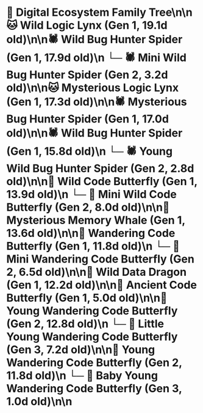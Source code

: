 # 🌳 Digital Ecosystem Family Tree\n\n🐱 Wild Logic Lynx (Gen 1, 19.1d old)\n\n🕷️ Wild Bug Hunter Spider (Gen 1, 17.9d old)\n  └─ 🕷️ Mini Wild Bug Hunter Spider (Gen 2, 3.2d old)\n\n🐱 Mysterious Logic Lynx (Gen 1, 17.3d old)\n\n🕷️ Mysterious Bug Hunter Spider (Gen 1, 17.0d old)\n\n🕷️ Wild Bug Hunter Spider (Gen 1, 15.8d old)\n  └─ 🕷️ Young Wild Bug Hunter Spider (Gen 2, 2.8d old)\n\n🦋 Wild Code Butterfly (Gen 1, 13.9d old)\n  └─ 🦋 Mini Wild Code Butterfly (Gen 2, 8.0d old)\n\n🐋 Mysterious Memory Whale (Gen 1, 13.6d old)\n\n🦋 Wandering Code Butterfly (Gen 1, 11.8d old)\n  └─ 🦋 Mini Wandering Code Butterfly (Gen 2, 6.5d old)\n\n🐉 Wild Data Dragon (Gen 1, 12.2d old)\n\n🦋 Ancient Code Butterfly (Gen 1, 5.0d old)\n\n🦋 Young Wandering Code Butterfly (Gen 2, 12.8d old)\n  └─ 🦋 Little Young Wandering Code Butterfly (Gen 3, 7.2d old)\n\n🦋 Young Wandering Code Butterfly (Gen 2, 11.8d old)\n  └─ 🦋 Baby Young Wandering Code Butterfly (Gen 3, 1.0d old)\n\n
